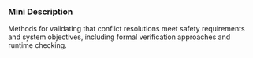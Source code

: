 ### Mini Description

Methods for validating that conflict resolutions meet safety requirements and system objectives, including formal verification approaches and runtime checking.
